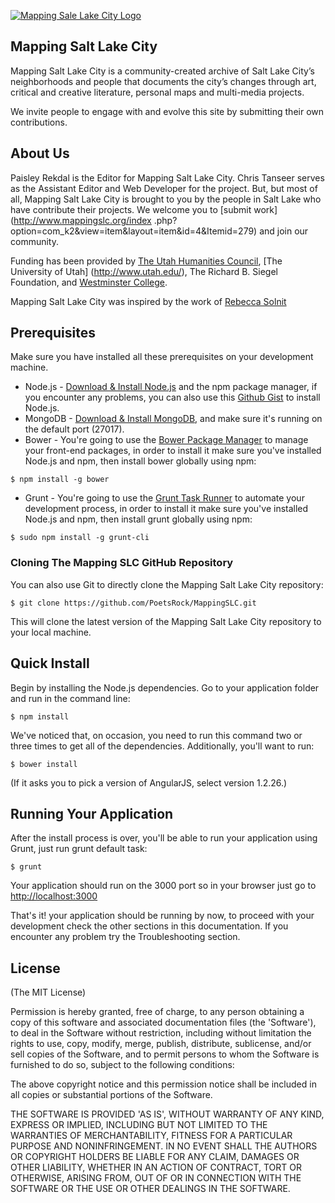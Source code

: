 [![Mapping Sale Lake City Logo](http://www.mappingslc.org/images/mapping.png)](http://mappingslc.org/)

## Mapping Salt Lake City

Mapping Salt Lake City is a community-created archive of Salt Lake City’s neighborhoods and people that documents the city’s changes through art, critical and creative literature, personal maps and multi-media projects.

We invite people to engage with and evolve this site by submitting their own contributions.


## About Us
Paisley Rekdal is the Editor for Mapping Salt Lake City.
Chris Tanseer serves as the Assistant Editor and Web Developer for the project.
But, but most of all, Mapping Salt Lake City is brought to you by the people in Salt Lake who have contribute their
projects. We welcome you to [submit work](http://www.mappingslc.org/index
.php?option=com_k2&view=item&layout=item&id=4&Itemid=279) and join our community.

Funding has been provided by [The Utah Humanities Council](http://www.utahhumanities.org/), [The University of Utah]
(http://www.utah.edu/), The Richard B. Siegel Foundation, and [Westminster College](http://www.westminstercollege.edu/).

Mapping Salt Lake City was inspired by the work of [Rebecca Solnit](http://rebeccasolnit.net/)


## Prerequisites
Make sure you have installed all these prerequisites on your development machine.
* Node.js - [Download & Install Node.js](http://www.nodejs.org/download/) and the npm package manager, if you encounter any problems, you can also use this [Github Gist](https://gist.github.com/isaacs/579814) to install Node.js.
* MongoDB - [Download & Install MongoDB](http://www.mongodb.org/downloads), and make sure it's running on the default port (27017).
* Bower - You're going to use the [Bower Package Manager](http://bower.io/) to manage your front-end packages, in order to install it make sure you've installed Node.js and npm, then install bower globally using npm:

```
$ npm install -g bower
```

* Grunt - You're going to use the [Grunt Task Runner](http://gruntjs.com/) to automate your development process, in order to install it make sure you've installed Node.js and npm, then install grunt globally using npm:

```
$ sudo npm install -g grunt-cli
```

### Cloning The Mapping SLC GitHub Repository
You can also use Git to directly clone the Mapping Salt Lake City repository:
```
$ git clone https://github.com/PoetsRock/MappingSLC.git
```
This will clone the latest version of the Mapping Salt Lake City repository to your local machine.

## Quick Install
Begin by installing the Node.js dependencies.  Go to your application folder and run in the command line:

```
$ npm install
```

We've noticed that, on occasion, you need to run this command two or three times to get all of the dependencies.
Additionally, you'll want to run:

```
$ bower install
```

(If it asks you to pick a version of AngularJS, select version 1.2.26.)

## Running Your Application
After the install process is over, you'll be able to run your application using Grunt, just run grunt default task:

```
$ grunt
```

Your application should run on the 3000 port so in your browser just go to [http://localhost:3000](http://localhost:3000)
                            
That's it! your application should be running by now, to proceed with your development check the other sections in this documentation. 
If you encounter any problem try the Troubleshooting section.

## License
(The MIT License)

Permission is hereby granted, free of charge, to any person obtaining
a copy of this software and associated documentation files (the
'Software'), to deal in the Software without restriction, including
without limitation the rights to use, copy, modify, merge, publish,
distribute, sublicense, and/or sell copies of the Software, and to
permit persons to whom the Software is furnished to do so, subject to
the following conditions:

The above copyright notice and this permission notice shall be
included in all copies or substantial portions of the Software.

THE SOFTWARE IS PROVIDED 'AS IS', WITHOUT WARRANTY OF ANY KIND,
EXPRESS OR IMPLIED, INCLUDING BUT NOT LIMITED TO THE WARRANTIES OF
MERCHANTABILITY, FITNESS FOR A PARTICULAR PURPOSE AND NONINFRINGEMENT.
IN NO EVENT SHALL THE AUTHORS OR COPYRIGHT HOLDERS BE LIABLE FOR ANY
CLAIM, DAMAGES OR OTHER LIABILITY, WHETHER IN AN ACTION OF CONTRACT,
TORT OR OTHERWISE, ARISING FROM, OUT OF OR IN CONNECTION WITH THE
SOFTWARE OR THE USE OR OTHER DEALINGS IN THE SOFTWARE.